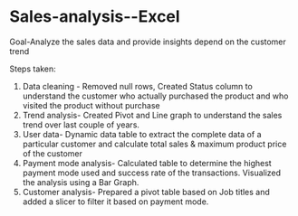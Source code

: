 # Sales-analysis--Excel
Goal-Analyze the sales data and provide insights depend on the customer trend

Steps taken:
1. Data cleaning - Removed null rows, Created Status column to understand the customer who actually purchased the product and who visited the product without purchase
2. Trend analysis- Created Pivot and Line graph to understand the sales trend over last couple of years.
3. User data- Dynamic data table to extract the complete data of a particular customer and calculate total sales & maximum product price of the customer
4. Payment mode analysis- Calculated table to determine the highest payment mode used and success rate of the transactions. Visualized the analysis using a Bar Graph.
5. Customer analysis- Prepared a pivot table based on Job titles and added a slicer to filter it based on payment mode.

